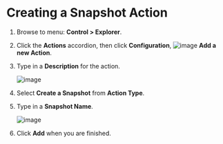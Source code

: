 # Creating a Snapshot Action

1. Browse to menu: **Control > Explorer**.

2. Click the **Actions** accordion, then click **Configuration**,
   ![image](../images/1862.png) **Add a new Action**.

3. Type in a **Description** for the action.

    ![image](../images/1907.png)

4. Select **Create a Snapshot** from **Action Type**.

5. Type in a **Snapshot Name**.

    ![image](../images/1908.png)

6. Click **Add** when you are finished.
